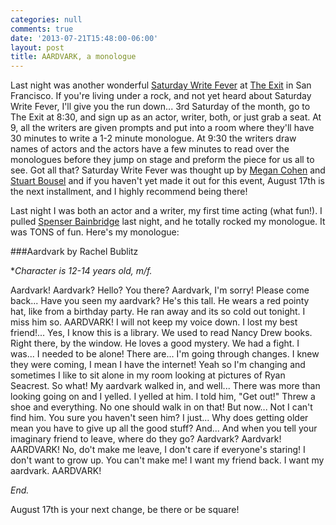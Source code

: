 ```yaml
---
categories: null
comments: true
date: '2013-07-21T15:48:00-06:00'
layout: post
title: AARDVARK, a monologue
---
```


Last night was another wonderful [Saturday Write Fever](http://sftheaterpub.wordpress.com/saturday-write-fever/) at [The Exit](http://www.theexit.org/) in San Francisco. If you're living under a rock, and not yet heard about Saturday Write Fever, I'll give you the run down... 3rd Saturday of the month, go to The Exit at 8:30, and sign up as an actor, writer, both, or just grab a seat. At 9, all the writers are given prompts and put into a room where they'll have 30 minutes to write a 1-2 minute monologue. At 9:30 the writers draw names of actors and the actors have a few minutes to read over the monologues before they jump on stage and preform the piece for us all to see. Got all that? Saturday Write Fever was thought up by [Megan Cohen](http://plays.megancohen.com/) and [Stuart Bousel](http://endymionrising.blogspot.com/) and if you haven't yet made it out for this event, August 17th is the next installment, and I highly recommend being there!

Last night I was both an actor and a writer, my first time acting (what fun!). I pulled [Spenser Bainbridge](http://twitter.com/STBainbridge) last night, and he totally rocked my monologue. It was TONS of fun. Here's my monologue:

###Aardvark by Rachel Bublitz

**Character is 12-14 years old, m/f.*

Aardvark! Aardvark? Hello? You there? Aardvark, I'm sorry! Please come back... Have you seen my aardvark? He's this tall. He wears a red pointy hat, like from a birthday party. He ran away and its so cold out tonight. I miss him so. AARDVARK! I will not keep my voice down. I lost my best friend!... Yes, I know this is a library. We used to read Nancy Drew books. Right there, by the window. He loves a good mystery. We had a fight. I was... I needed to be alone! There are... I'm going through changes. I knew they were coming, I mean I have the internet! Yeah so I'm changing and sometimes I like to sit alone in my room looking at pictures of Ryan Seacrest. So what! My aardvark walked in, and well... There was more than looking going on and I yelled. I yelled at him. I told him, "Get out!" Threw a shoe and everything. No one should walk in on that! But now... Not I can't find him. You sure you haven't seen him? I just... Why does getting older mean you have to give up all the good stuff? And... And when you tell your imaginary friend to leave, where do they go? Aardvark? Aardvark! AARDVARK! No, do't make me leave, I don't care if everyone's staring! I don't want to grow up. You can't make me! I want my friend back. I want my aardvark. AARDVARK!

*End.*

August 17th is your next change, be there or be square!